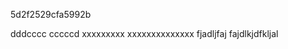 5d2f2529cfa5992b
<!---- deploy info ---->
dddcccc
cccccd
xxxxxxxxx
xxxxxxxxxxxxxx
fjadljfaj
fajdlkjdfkljal
